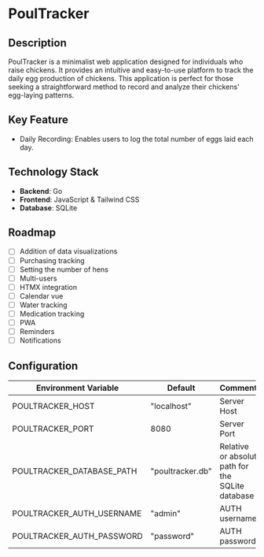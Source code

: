 # PoulTracker

## Description

PoulTracker is a minimalist web application designed for individuals who raise chickens. It provides an intuitive and easy-to-use platform to track the daily egg production of chickens. This application is perfect for those seeking a straightforward method to record and analyze their chickens' egg-laying patterns.

## Key Feature

- Daily Recording: Enables users to log the total number of eggs laid each day.

## Technology Stack

- **Backend**: Go
- **Frontend**: JavaScript & Tailwind CSS
- **Database**: SQLite

## Roadmap

- [ ] Addition of data visualizations
- [ ] Purchasing tracking
- [ ] Setting the number of hens
- [ ] Multi-users
- [ ] HTMX integration
- [ ] Calendar vue
- [ ] Water tracking
- [ ] Medication tracking
- [ ] PWA
- [ ] Reminders
- [ ] Notifications

## Configuration

| Environment Variable      | Default          | Comment                                          |
| ------------------------- | ---------------- | ------------------------------------------------ |
| POULTRACKER_HOST          | "localhost"      | Server Host                                      |
| POULTRACKER_PORT          | 8080             | Server Port                                      |
| POULTRACKER_DATABASE_PATH | "poultracker.db" | Relative or absolut path for the SQLite database |
| POULTRACKER_AUTH_USERNAME | "admin"          | AUTH username                                    |
| POULTRACKER_AUTH_PASSWORD | "password"       | AUTH password                                    |
